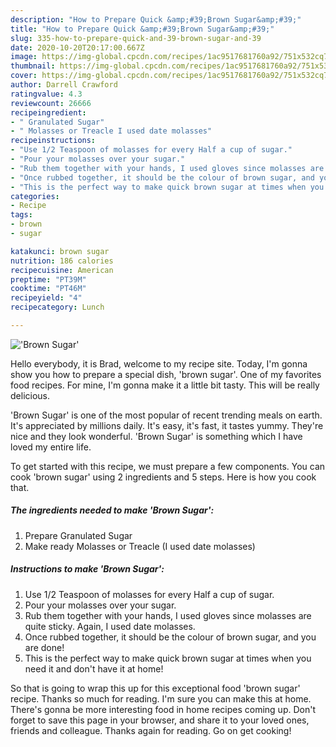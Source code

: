 ```yaml
---
description: "How to Prepare Quick &amp;#39;Brown Sugar&amp;#39;"
title: "How to Prepare Quick &amp;#39;Brown Sugar&amp;#39;"
slug: 335-how-to-prepare-quick-and-39-brown-sugar-and-39
date: 2020-10-20T20:17:00.667Z
image: https://img-global.cpcdn.com/recipes/1ac9517681760a92/751x532cq70/brown-sugar-recipe-main-photo.jpg
thumbnail: https://img-global.cpcdn.com/recipes/1ac9517681760a92/751x532cq70/brown-sugar-recipe-main-photo.jpg
cover: https://img-global.cpcdn.com/recipes/1ac9517681760a92/751x532cq70/brown-sugar-recipe-main-photo.jpg
author: Darrell Crawford
ratingvalue: 4.3
reviewcount: 26666
recipeingredient:
- " Granulated Sugar"
- " Molasses or Treacle I used date molasses"
recipeinstructions:
- "Use 1/2 Teaspoon of molasses for every Half a cup of sugar."
- "Pour your molasses over your sugar."
- "Rub them together with your hands, I used gloves since molasses are quite sticky. Again, I used date molasses."
- "Once rubbed together, it should be the colour of brown sugar, and you are done!"
- "This is the perfect way to make quick brown sugar at times when you need it and don&#39;t have it at home!"
categories:
- Recipe
tags:
- brown
- sugar

katakunci: brown sugar 
nutrition: 186 calories
recipecuisine: American
preptime: "PT39M"
cooktime: "PT46M"
recipeyield: "4"
recipecategory: Lunch

---
```



![&#39;Brown Sugar&#39;](https://img-global.cpcdn.com/recipes/1ac9517681760a92/751x532cq70/brown-sugar-recipe-main-photo.jpg)

Hello everybody, it is Brad, welcome to my recipe site. Today, I'm gonna show you how to prepare a special dish, &#39;brown sugar&#39;. One of my favorites food recipes. For mine, I'm gonna make it a little bit tasty. This will be really delicious.

&#39;Brown Sugar&#39; is one of the most popular of recent trending meals on earth. It's appreciated by millions daily. It's easy, it's fast, it tastes yummy. They're nice and they look wonderful. &#39;Brown Sugar&#39; is something which I have loved my entire life.




To get started with this recipe, we must prepare a few components. You can cook &#39;brown sugar&#39; using 2 ingredients and 5 steps. Here is how you cook that.

<!--inarticleads1-->

##### The ingredients needed to make &#39;Brown Sugar&#39;:

1. Prepare  Granulated Sugar
1. Make ready  Molasses or Treacle (I used date molasses)




<!--inarticleads2-->

##### Instructions to make &#39;Brown Sugar&#39;:

1. Use 1/2 Teaspoon of molasses for every Half a cup of sugar.
1. Pour your molasses over your sugar.
1. Rub them together with your hands, I used gloves since molasses are quite sticky. Again, I used date molasses.
1. Once rubbed together, it should be the colour of brown sugar, and you are done!
1. This is the perfect way to make quick brown sugar at times when you need it and don&#39;t have it at home!




So that is going to wrap this up for this exceptional food &#39;brown sugar&#39; recipe. Thanks so much for reading. I'm sure you can make this at home. There's gonna be more interesting food in home recipes coming up. Don't forget to save this page in your browser, and share it to your loved ones, friends and colleague. Thanks again for reading. Go on get cooking!
